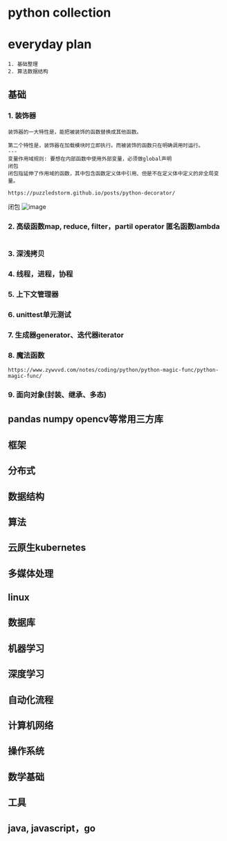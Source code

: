 # python collection

# everyday plan
```
1. 基础整理
2. 算法数据结构
```

## 基础
### 1. 装饰器
```
装饰器的一大特性是，能把被装饰的函数替换成其他函数。

第二个特性是，装饰器在加载模块时立即执行。而被装饰的函数只在明确调用时运行。
---
变量作用域规则: 要想在内部函数中使用外部变量，必须做global声明
闭包
闭包指延伸了作用域的函数，其中包含函数定义体中引用、但是不在定义体中定义的非全局变量。

https://puzzledstorm.github.io/posts/python-decorator/
```
闭包
![image](https://user-images.githubusercontent.com/74460276/221344459-af047aa3-9e10-44f1-9fee-f7996d4a5f76.png)

### 2. 高级函数map, reduce, filter，partil operator 匿名函数lambda 
```
```
### 3. 深浅拷贝
### 4. 线程，进程，协程
### 5. 上下文管理器
### 6. unittest单元测试
### 7. 生成器generator、迭代器iterator
### 8. 魔法函数
```
https://www.zywvvd.com/notes/coding/python/python-magic-func/python-magic-func/
```
### 9. 面向对象(封装、继承、多态)


## pandas numpy opencv等常用三方库

## 框架

## 分布式

## 数据结构

## 算法

## 云原生kubernetes

## 多媒体处理

## linux

## 数据库

## 机器学习

## 深度学习

## 自动化流程

## 计算机网络

## 操作系统

## 数学基础

## 工具

## java, javascript，go

